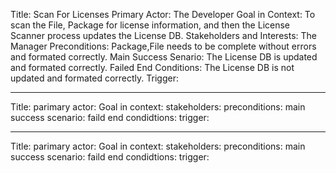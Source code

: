 Title: Scan For Licenses
Primary Actor: The Developer
Goal in Context: To scan the File, Package for license information, and then the License Scanner process updates the License DB.
Stakeholders and Interests: The Manager
Preconditions: Package,File needs to be complete without errors and formated correctly.
Main Success Senario: The License DB is updated and formated correctly.
Failed End Conditions: The License DB is not updated and formated correctly.
Trigger: 

______________________

Title:
parimary actor:
Goal in context:
stakeholders:
preconditions:
main success scenario:
faild end condidtions:
trigger:

______________________

Title:
parimary actor:
Goal in context:
stakeholders:
preconditions:
main success scenario:
faild end condidtions:
trigger:

